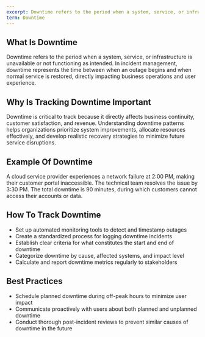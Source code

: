 ```yaml
---
excerpt: Downtime refers to the period when a system, service, or infrastructure is unavailable or not functioning as intended.
term: Downtime
---
```

## What Is Downtime

Downtime refers to the period when a system, service, or infrastructure is unavailable or not functioning as intended. In incident management, downtime represents the time between when an outage begins and when normal service is restored, directly impacting business operations and user experience.

## Why Is Tracking Downtime Important

Downtime is critical to track because it directly affects business continuity, customer satisfaction, and revenue. Understanding downtime patterns helps organizations prioritize system improvements, allocate resources effectively, and develop realistic recovery strategies to minimize future service disruptions.

## Example Of Downtime

A cloud service provider experiences a network failure at 2:00 PM, making their customer portal inaccessible. The technical team resolves the issue by 3:30 PM. The total downtime is 90 minutes, during which customers cannot access their accounts or data.

## How To Track Downtime

- Set up automated monitoring tools to detect and timestamp outages
- Create a standardized process for logging downtime incidents
- Establish clear criteria for what constitutes the start and end of downtime
- Categorize downtime by cause, affected systems, and impact level
- Calculate and report downtime metrics regularly to stakeholders

## Best Practices

- Schedule planned downtime during off-peak hours to minimize user impact
- Communicate proactively with users about both planned and unplanned downtime
- Conduct thorough post-incident reviews to prevent similar causes of downtime in the future
